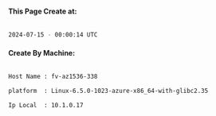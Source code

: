 
   
#### This Page Create at:

```bash

2024-07-15 - 00:00:14 UTC

```

#### Create By Machine:

```bash

Host Name : fv-az1536-338

platform  : Linux-6.5.0-1023-azure-x86_64-with-glibc2.35

Ip Local  : 10.1.0.17

```


